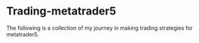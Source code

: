 # Trading-metatrader5
The following is a collection of my journey in making trading strategies for metatrader5. 
